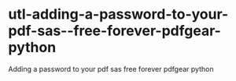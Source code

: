 # utl-adding-a-password-to-your-pdf-sas--free-forever-pdfgear-python
Adding a password to your pdf sas  free forever pdfgear python
